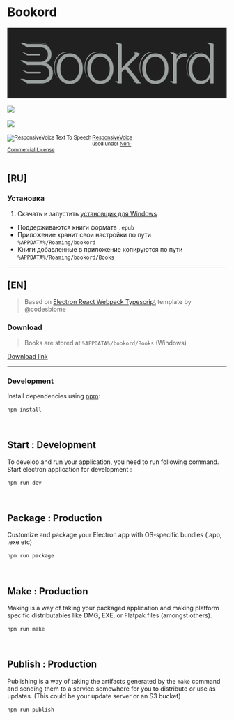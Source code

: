 # Bookord

![](assets/icons/brand/bookord-logo.svg)

![](https://i.imgur.com/I25O50n.png)

![](https://i.imgur.com/k8MDUEz.png)


<div style="width:300px;vertical-align:top;font-family: Arial;font-size:9pt;line-height: normal">
<a rel="license" href="//responsivevoice.org/"><img title="ResponsiveVoice Text To Speech" src="https://responsivevoice.org/wp-content/uploads/2014/08/120x31.png" style="float:left;padding-right:2px" /></a><span xmlns:dct="https://purl.org/dc/terms/" property="dct:title"><a href="//responsivevoice.org/" target="_blank" title="ResponsiveVoice Text To Speech">ResponsiveVoice</a></span> used under <a rel="license" href="https://creativecommons.org/licenses/by-nc-nd/4.0/" title="Creative Commons Attribution-NonCommercial-NoDerivatives 4.0 International License">Non-Commercial License</a></div>
<div style="clear:both;">&nbsp;</div>


## [RU] 

### Установка

1. Скачать и запустить [установщик для Windows](https://github.com/LiprikON2/bookord/releases/latest)

- Поддерживаются книги формата `.epub`
- Приложение хранит свои настройки по пути `%APPDATA%/Roaming/bookord`
- Книги добавленные в приложение копируются по пути `%APPDATA%/Roaming/bookord/Books`


___ 

## [EN]
> Based on [Electron React Webpack Typescript](https://github.com/codesbiome/electron-react-webpack-typescript-2024) template by @codesbiome


### Download
> Books are stored at `%APPDATA%/bookord/Books` (Windows)

[Download link](https://github.com/LiprikON2/bookord/releases/latest)


___



### Development


Install dependencies using [npm](https://www.npmjs.com/):

```bash
npm install
```

<br />

## Start : Development

To develop and run your application, you need to run following command.
<br />
Start electron application for development :

```bash
npm run dev
```

<br />



## Package : Production

Customize and package your Electron app with OS-specific bundles (.app, .exe etc)

```bash
npm run package
```

<br />

## Make : Production

Making is a way of taking your packaged application and making platform specific distributables like DMG, EXE, or Flatpak files (amongst others).

```bash
npm run make
```

<br />

## Publish : Production

Publishing is a way of taking the artifacts generated by the `make` command and sending them to a service somewhere for you to distribute or use as updates. (This could be your update server or an S3 bucket)

```bash
npm run publish
```

<br />

